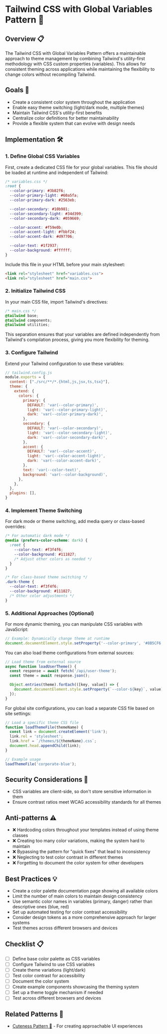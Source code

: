 # Tailwind CSS with Global Variables Pattern 🎨

## Overview 📋
The Tailwind CSS with Global Variables Pattern offers a maintainable approach to theme management by combining Tailwind's utility-first methodology with CSS custom properties (variables). This allows for consistent theming across applications while maintaining the flexibility to change colors without recompiling Tailwind.

## Goals 🎯
- Create a consistent color system throughout the application
- Enable easy theme switching (light/dark mode, multiple themes)
- Maintain Tailwind CSS's utility-first benefits
- Centralize color definitions for better maintainability
- Provide a flexible system that can evolve with design needs

## Implementation 🛠️

### 1. Define Global CSS Variables

First, create a dedicated CSS file for your global variables. This file should be loaded at runtime and independent of Tailwind:

```css
/* variables.css */
:root {
  --color-primary: #3b82f6;
  --color-primary-light: #60a5fa;
  --color-primary-dark: #2563eb;

  --color-secondary: #10b981;
  --color-secondary-light: #34d399;
  --color-secondary-dark: #059669;

  --color-accent: #f59e0b;
  --color-accent-light: #fbbf24;
  --color-accent-dark: #d97706;

  --color-text: #1f2937;
  --color-background: #ffffff;
}
```

Include this file in your HTML before your main stylesheet:

```html
<link rel="stylesheet" href="variables.css">
<link rel="stylesheet" href="main.css">
```

### 2. Initialize Tailwind CSS

In your main CSS file, import Tailwind's directives:

```css
/* main.css */
@tailwind base;
@tailwind components;
@tailwind utilities;
```

This separation ensures that your variables are defined independently from Tailwind's compilation process, giving you more flexibility for theming.

### 3. Configure Tailwind

Extend your Tailwind configuration to use these variables:

```javascript
// tailwind.config.js
module.exports = {
  content: ["./src/**/*.{html,js,jsx,ts,tsx}"],
  theme: {
    extend: {
      colors: {
        primary: {
          DEFAULT: 'var(--color-primary)',
          light: 'var(--color-primary-light)',
          dark: 'var(--color-primary-dark)',
        },
        secondary: {
          DEFAULT: 'var(--color-secondary)',
          light: 'var(--color-secondary-light)',
          dark: 'var(--color-secondary-dark)',
        },
        accent: {
          DEFAULT: 'var(--color-accent)',
          light: 'var(--color-accent-light)',
          dark: 'var(--color-accent-dark)',
        },
        text: 'var(--color-text)',
        background: 'var(--color-background)',
      },
    },
  },
  plugins: [],
}
```

### 4. Implement Theme Switching

For dark mode or theme switching, add media query or class-based overrides:

```css
/* For automatic dark mode */
@media (prefers-color-scheme: dark) {
  :root {
    --color-text: #f3f4f6;
    --color-background: #111827;
    /* Adjust other colors as needed */
  }
}

/* For class-based theme switching */
.dark-theme {
  --color-text: #f3f4f6;
  --color-background: #111827;
  /* Other color adjustments */
}
```

### 5. Additional Approaches (Optional)

For more dynamic theming, you can manipulate CSS variables with JavaScript:

```javascript
// Example: Dynamically change theme at runtime
document.documentElement.style.setProperty('--color-primary', '#8B5CF6');
```

You can also load theme configurations from external sources:

```javascript
// Load theme from external source
async function loadUserTheme() {
  const response = await fetch('/api/user-theme');
  const theme = await response.json();

  Object.entries(theme).forEach(([key, value]) => {
    document.documentElement.style.setProperty(`--color-${key}`, value);
  });
}
```

For global site configurations, you can load a separate CSS file based on site settings:

```javascript
// Load a specific theme CSS file
function loadThemeFile(themeName) {
  const link = document.createElement('link');
  link.rel = 'stylesheet';
  link.href = `/themes/${themeName}.css`;
  document.head.appendChild(link);
}

// Example usage
loadThemeFile('corporate-blue');
```

## Security Considerations 🔐
- CSS variables are client-side, so don't store sensitive information in them
- Ensure contrast ratios meet WCAG accessibility standards for all themes

## Anti-patterns ⚠️
- ❌ Hardcoding colors throughout your templates instead of using theme classes
- ❌ Creating too many color variations, making the system hard to maintain
- ❌ Bypassing the pattern for "quick fixes" that lead to inconsistency
- ❌ Neglecting to test color contrast in different themes
- ❌ Forgetting to document the color system for other developers

## Best Practices 💡
- Create a color palette documentation page showing all available colors
- Limit the number of main colors to maintain design consistency
- Use semantic color names in variables (primary, danger) rather than descriptive ones (blue, red)
- Set up automated testing for color contrast accessibility
- Consider design tokens as a more comprehensive approach for larger systems
- Test themes across different browsers and devices

## Checklist 📋
- [ ] Define base color palette as CSS variables
- [ ] Configure Tailwind to use CSS variables
- [ ] Create theme variations (light/dark)
- [ ] Test color contrast for accessibility
- [ ] Document the color system
- [ ] Create example components showcasing the theming system
- [ ] Set up a theme toggle mechanism if needed
- [ ] Test across different browsers and devices

## Related Patterns 🔗
- [Cuteness Pattern 🌸](../practice/cuteness.md) - For creating approachable UI experiences